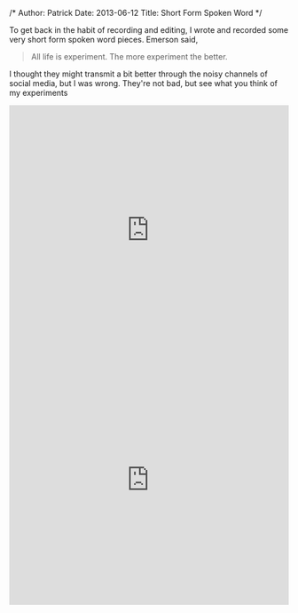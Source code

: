 /*
Author: Patrick
Date: 2013-06-12
Title: Short Form Spoken Word
*/


To get back in the habit of recording and editing, I wrote and recorded some very short form spoken word pieces. Emerson said, 

> All life is experiment. The more experiment the better.

I thought they might transmit a bit better through the noisy channels of social media, but I was wrong. They're not bad, but see what you think of my experiments


<iframe width="100%" height="450" scrolling="no" frameborder="no" src="https://w.soundcloud.com/player/?url=http%3A%2F%2Fapi.soundcloud.com%2Fplaylists%2F6014590%3Fsecret_token%3Ds-Uc9Wc"></iframe>


<iframe width="100%" height="450" scrolling="no" frameborder="no" src="https://w.soundcloud.com/player/?url=http%3A%2F%2Fapi.soundcloud.com%2Fplaylists%2F5234849"></iframe>

